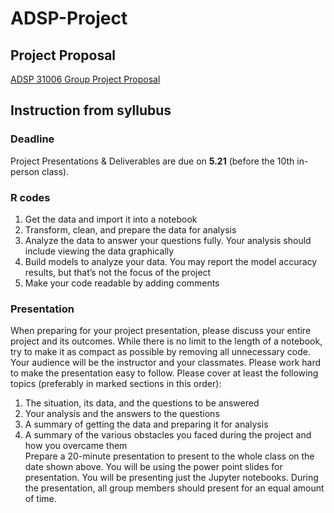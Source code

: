# ADSP-Project
## Project Proposal
[ADSP 31006 Group Project Proposal](https://docs.google.com/document/d/1OPiUbzzrFBfYlpbdyvS2IfwnubZSoHK_8ym2UBYN8LU/edit)
## Instruction from syllubus
### Deadline
Project Presentations & Deliverables are due on **5.21** (before the 10th in-person class).
### R codes
1. Get the data and import it into a notebook
2. Transform, clean, and prepare the data for analysis
3. Analyze the data to answer your questions fully. Your analysis should include viewing the data graphically
4. Build models to analyze your data. You may report the model accuracy results, but that’s not the focus of the project
5. Make your code readable by adding comments
### Presentation
When preparing for your project presentation, please discuss your entire project and its outcomes. While there is no limit to the length of a notebook, try to make it as compact as possible by removing all unnecessary code. Your audience will be the instructor and your classmates. Please work hard to make the presentation easy to follow. Please cover at least the following topics (preferably in marked sections in this order):
1. The situation, its data, and the questions to be answered
2. Your analysis and the answers to the questions
3. A summary of getting the data and preparing it for analysis
4. A summary of the various obstacles you faced during the project and how you overcame them  
Prepare a 20-minute presentation to present to the whole class on the date shown above. You will be using the power point slides for presentation. You will be presenting just the Jupyter notebooks. During the presentation, all group members should present for an equal amount of time.
